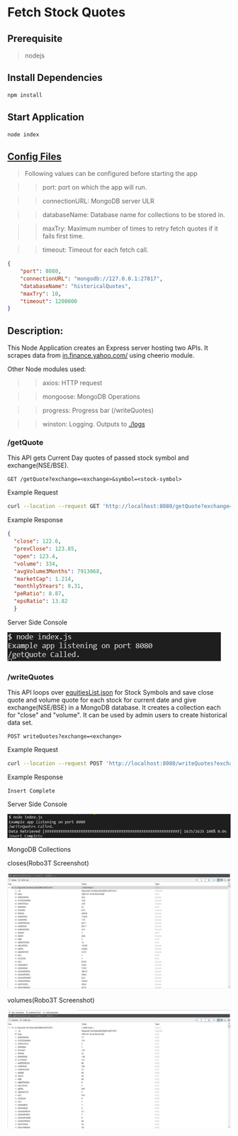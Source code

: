 # Fetch Stock Quotes

## Prerequisite

>nodejs

## Install Dependencies

```bash
npm install
```

## Start Application

```bash
node index
```

## [Config Files](./config.json)

>Following values can be configured before starting the app
  
>>port: port on which the app will run.

>>connectionURL: MongoDB server ULR

>>databaseName: Database name for collections to be stored in.

>>maxTry: Maximum number of times to retry fetch quotes if it fails first time.

>>timeout: Timeout for each fetch call.

```json
{
    "port": 8080,
    "connectionURL": "mongodb://127.0.0.1:27017",
    "databaseName": "historicalQuotes",
    "maxTry": 10,
    "timeout": 1200000
}
```


## Description:

This Node Application creates an Express server hosting two APIs. It scrapes data from [in.finance.yahoo.com/](https://in.finance.yahoo.com/) using cheerio module.

Other Node modules used:
>> axios: HTTP request

>> mongoose: MongoDB Operations

>> progress: Progress bar (/writeQuotes)

>> winston: Logging. Outputs to [./logs](./logs)

### /getQuote

This API gets Current Day quotes of passed stock symbol and exchange(NSE/BSE).

```url
GET /getQuote?exchange=<exchange>&symbol=<stock-symbol>
```

  Example Request

  ```bash
  curl --location --request GET 'http://localhost:8080/getQuote?exchange=NSE&symbol=NTPC'
  ```

  Example Response

  ```json
  {
    "close": 122.6,
    "prevClose": 123.85,
    "open": 123.4,
    "volume": 334,
    "avgVolume3Months": 7913068,
    "marketCap": 1.214,
    "monthly5Years": 0.31,
    "peRatio": 8.87,
    "epsRatio": 13.82
    }
  ```
  
Server Side Console

![/getQuote Output](./screenshots/getQuote.png)

### /writeQuotes

This API loops over [equitiesList.json](./db/equityList/equitiesList.json) for Stock Symbols and save close quote and volume quote for each stock for current date and give exchange(NSE/BSE) in a MongoDB database. It creates a collection each for "close" and "volume". It can be used by admin users to create historical data set.

```url
POST writeQuotes?exchange=<exchange>
```

  Example Request

  ```bash
  curl --location --request POST 'http://localhost:8080/writeQuotes?exchange=NSE'
  ```

  Example Response

  ```text
  Insert Complete
  ```

Server Side Console

![/writeQuotes Output](./screenshots/writeQuotes.png)

MongoDB Collections

closes(Robo3T Screenshot)

![closes Collection](./screenshots/closes.png)

volumes(Robo3T Screenshot)

![volumes Collection](./screenshots/volumes.png)
